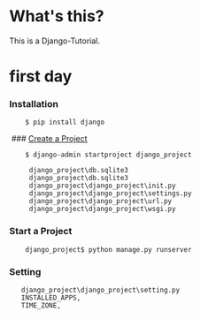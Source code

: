 # What's this?
  This is a Django-Tutorial.
# first day
  ### Installation      
        $ pip install django
  ### [Create a Project](https://overiq.com/django/1.10/creating-django-project/)
  
        $ django-admin startproject django_project
    
         django_project\db.sqlite3
         django_project\db.sqlite3
         django_project\django_project\init.py
         django_project\django_project\settings.py
         django_project\django_project\url.py
         django_project\django_project\wsgi.py
   
  ### Start a Project
        django_project$ python manage.py runserver
  ### Setting
       django_project\django_project\setting.py
       INSTALLED_APPS,
       TIME_ZONE,
       
